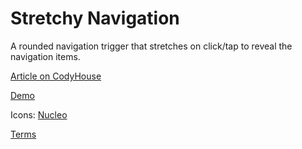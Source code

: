 Stretchy Navigation
=========

A rounded navigation trigger that stretches on click/tap to reveal the navigation items.

[Article on CodyHouse](http://codyhouse.co/gem/stretchy-navigation/)

[Demo](http://codyhouse.co/demo/stretchy-navigation/index.html)

Icons: [Nucleo](https://nucleoapp.com/)

[Terms](http://codyhouse.co/terms/)
